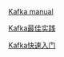 [Kafka manual](https://mapan1984.github.io/kafka-manual)

[Kafka最佳实践](https://cloud.tencent.com/developer/article/2439252)

[Kafka快速入门](https://dunwu.github.io/bigdata-tutorial/kafka/Kafka%E5%BF%AB%E9%80%9F%E5%85%A5%E9%97%A8.html)
